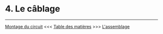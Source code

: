 # 4. Le câblage
---

[Montage du circuit](03_Montage.md)  <<<  [Table des matières](README.md)   >>>    [L'assemblage](05_Assemblage.md)
